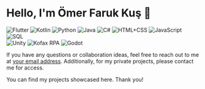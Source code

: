# Hello, I'm Ömer Faruk Kuş 👋

<!-- Programming Language Icons -->
<div>
  <img src="https://img.shields.io/badge/Flutter-02569B?style=flat&logo=flutter&logoColor=white" alt="Flutter" />
  <img src="https://img.shields.io/badge/Kotlin-0095D5?style=flat&logo=kotlin&logoColor=white" alt="Kotlin" />
  <img src="https://img.shields.io/badge/Python-3776AB?style=flat&logo=python&logoColor=white" alt="Python" />
  <img src="https://img.shields.io/badge/Java-007396?style=flat&logo=java&logoColor=white" alt="Java" />
  <img src="https://img.shields.io/badge/C%23-239120?style=flat&logo=c-sharp&logoColor=white" alt="C#" />
  <img src="https://img.shields.io/badge/HTML%2BCSS-E34F26?style=flat&logo=html5&logoColor=white" alt="HTML+CSS" />
  <img src="https://img.shields.io/badge/JavaScript-F7DF1E?style=flat&logo=javascript&logoColor=black" alt="JavaScript" />
  <img src="https://img.shields.io/badge/SQL-4479A1?style=flat&logo=sql&logoColor=white" alt="SQL" />
</div>

<!-- Program Icons -->
<div>
  <img src="https://img.shields.io/badge/Unity-000000?style=flat&logo=unity&logoColor=white" alt="Unity" />
  <img src="https://img.shields.io/badge/Kofax_RPA-00498C?style=flat&logo=kofax&logoColor=white" alt="Kofax RPA" />
  <img src="https://img.shields.io/badge/Godot-478CBF?style=flat&logo=godot-engine&logoColor=white" alt="Godot" />
</div>

If you have any questions or collaboration ideas, feel free to reach out to me at [your email address](mailto:omerfaruk.kus@outlook.com).
Additionally, for my private projects, please contact me for access.

You can find my projects showcased here. Thank you!



<!--
**omrfrkkus/omrfrkkus** is a ✨ _special_ ✨ repository because its `README.md` (this file) appears on your GitHub profile.

Here are some ideas to get you started:

- 🔭 I’m currently working on ...
- 🌱 I’m currently learning ...
- 👯 I’m looking to collaborate on ...
- 🤔 I’m looking for help with ...
- 💬 Ask me about ...
- 📫 How to reach me: ...
- 😄 Pronouns: ...
- ⚡ Fun fact: ...
-->
